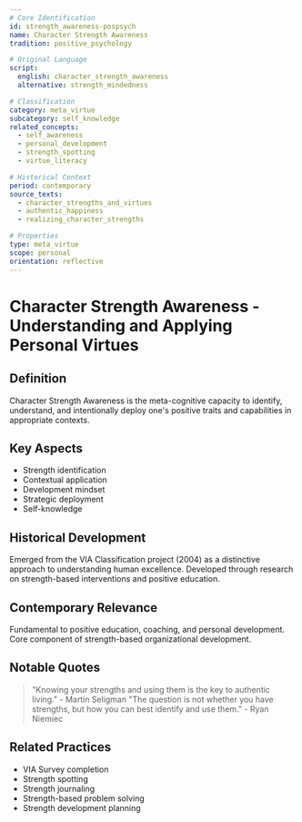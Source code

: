 ```yaml
---
# Core Identification
id: strength_awareness-pospsych
name: Character Strength Awareness
tradition: positive_psychology

# Original Language
script:
  english: character_strength_awareness
  alternative: strength_mindedness

# Classification
category: meta_virtue
subcategory: self_knowledge
related_concepts:
  - self_awareness
  - personal_development
  - strength_spotting
  - virtue_literacy

# Historical Context
period: contemporary
source_texts:
  - character_strengths_and_virtues
  - authentic_happiness
  - realizing_character_strengths

# Properties
type: meta_virtue
scope: personal
orientation: reflective
---
```


# Character Strength Awareness - Understanding and Applying Personal Virtues

## Definition
Character Strength Awareness is the meta-cognitive capacity to identify, understand, and intentionally deploy one's positive traits and capabilities in appropriate contexts.

## Key Aspects
- Strength identification
- Contextual application
- Development mindset
- Strategic deployment
- Self-knowledge

## Historical Development
Emerged from the VIA Classification project (2004) as a distinctive approach to understanding human excellence. Developed through research on strength-based interventions and positive education.

## Contemporary Relevance
Fundamental to positive education, coaching, and personal development. Core component of strength-based organizational development.

## Notable Quotes
> "Knowing your strengths and using them is the key to authentic living." - Martin Seligman
> "The question is not whether you have strengths, but how you can best identify and use them." - Ryan Niemiec

## Related Practices
- VIA Survey completion
- Strength spotting
- Strength journaling
- Strength-based problem solving
- Strength development planning